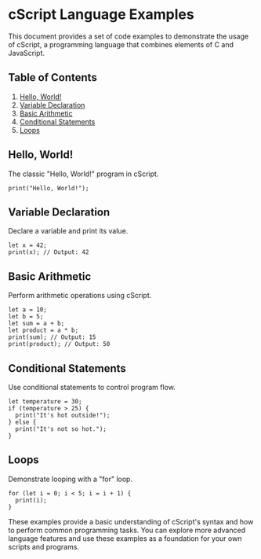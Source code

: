 # cScript Language Examples

This document provides a set of code examples to demonstrate the usage of cScript, a programming language that combines elements of C and JavaScript.

## Table of Contents

1. [Hello, World!](#hello-world)
2. [Variable Declaration](#variable-declaration)
3. [Basic Arithmetic](#basic-arithmetic)
4. [Conditional Statements](#conditional-statements)
5. [Loops](#loops)

## Hello, World!

The classic "Hello, World!" program in cScript.

```cscript
print("Hello, World!");
```

## Variable Declaration

Declare a variable and print its value.

```cscript
let x = 42;
print(x); // Output: 42
```

## Basic Arithmetic

Perform arithmetic operations using cScript.

```cscript
let a = 10;
let b = 5;
let sum = a + b;
let product = a * b;
print(sum); // Output: 15
print(product); // Output: 50
```

## Conditional Statements

Use conditional statements to control program flow.

```cscript
let temperature = 30;
if (temperature > 25) {
  print("It's hot outside!");
} else {
  print("It's not so hot.");
}
```

## Loops

Demonstrate looping with a "for" loop.

```cscript
for (let i = 0; i < 5; i = i + 1) {
  print(i);
}
```

These examples provide a basic understanding of cScript's syntax and how to perform common programming tasks. You can explore more advanced language features and use these examples as a foundation for your own scripts and programs.
